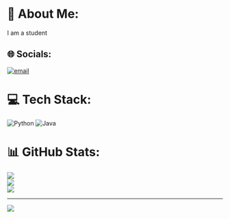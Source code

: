 # 💫 About Me:
I am a student 


## 🌐 Socials:
[![email](https://img.shields.io/badge/Email-D14836?logo=gmail&logoColor=white)](mailto:juug24btech24326@jainuniversity.ac.in) 

# 💻 Tech Stack:
![Python](https://img.shields.io/badge/python-3670A0?style=for-the-badge&logo=python&logoColor=ffdd54) ![Java](https://img.shields.io/badge/java-%23ED8B00.svg?style=for-the-badge&logo=openjdk&logoColor=white)
# 📊 GitHub Stats:
![](https://github-readme-stats.vercel.app/api?username=Sri-lakshmi-02&theme=shadow_green&hide_border=false&include_all_commits=false&count_private=false)<br/>
![](https://nirzak-streak-stats.vercel.app/?user=Sri-lakshmi-02&theme=shadow_green&hide_border=false)<br/>
![](https://github-readme-stats.vercel.app/api/top-langs/?username=Sri-lakshmi-02&theme=shadow_green&hide_border=false&include_all_commits=false&count_private=false&layout=compact)

---
[![](https://visitcount.itsvg.in/api?id=Sri-lakshmi-02&icon=0&color=0)](https://visitcount.itsvg.in)
